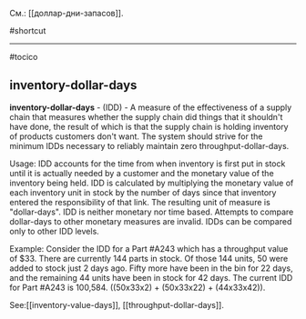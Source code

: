 См.: [[доллар-дни-запасов]].

#shortcut




<hr/>

#tocico

## inventory-dollar-days

<b>inventory-dollar-days</b> - (IDD) - A measure of the effectiveness of a supply chain that measures whether the supply chain did things that it shouldn't have done, the result of which is that the supply chain is holding inventory of products customers don't want. The system should strive for the minimum IDDs necessary to reliably maintain zero throughput-dollar-days. 


Usage: IDD accounts for the time from when inventory is first put in stock until it is actually needed by a customer and the monetary value of the inventory being held. IDD is calculated by multiplying the monetary value of each inventory unit in stock by the number of days since that inventory entered the responsibility of that link. The resulting unit of measure is "dollar-days". IDD is neither monetary nor time based. Attempts to compare dollar-days to other monetary measures are invalid. IDDs can be compared only to other IDD levels. 

Example: Consider the IDD for a Part #A243 which has a throughput value of $33. There are currently 144 parts in stock. Of those 144 units, 50 were added to stock just 2 days ago. Fifty more have been in the bin for 22 days, and the remaining 44 units have been in stock for 42 days.  The current IDD for Part #A243 is 100,584. ((50x33x2) + (50x33x22) + (44x33x42)). 



See:[[inventory-value-days]], [[throughput-dollar-days]].
